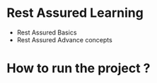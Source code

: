 # Rest Assured Learning 

 - Rest Assured Basics
 - Rest Assured Advance concepts

# How to run the project ?